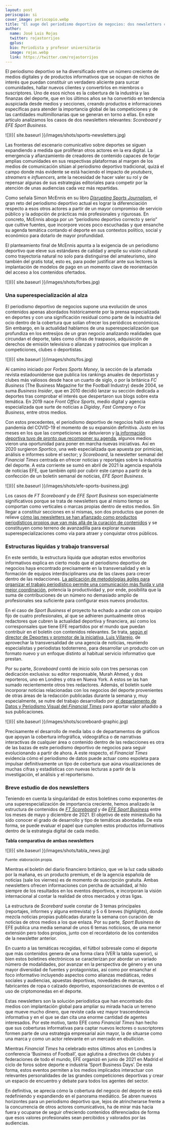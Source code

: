 ```yaml
---
layout: post
periscopio: si
cover_image: periscopio.webp
title: "El auge del periodismo deportivo de negocios: dos newsletters convertidas en algo más que secciones"
author:
  name: José Luis Rojas
  twitter: rojastorrijos
  gplus:  
  bio: Periodista y profesor universitario
  image: rojas.webp
  link: https://twitter.com/rojastorrijos
---
```

El periodismo deportivo se ha diversificado entre un número creciente de medios digitales y de productos informativos que se ocupan de nichos de interés que puedan constituir un verdadero aliciente para surcar comunidades, hallar nuevos clientes y convertirlos en miembros o suscriptores. Uno de esos nichos es la cobertura de la industria y las finanzas del deporte, que en los últimos años se ha convertido en tendencia auspiciada desde medios y secciones, creando productos e informaciones específicas para atender la importancia global de las competiciones y de las cantidades multimillonarias que se generan en torno a ellas. En este artículo analizamos los casos de dos newsletters relevantes: *Scoreboard y* *EFE Sport Business.*

![]({{ site.baseurl }}/images/shots/sports-newsletters.jpg)

Las fronteras del escenario comunicativo sobre deportes se siguen expandiendo a medida que proliferan otros actores en la era digital. La emergencia y afianzamiento de creadores de contenido capaces de forjar amplias comunidades en sus respectivas plataformas al margen de los medios de comunicación sitúan al periodismo deportivo tradicional, quizá el campo donde más evidente se está haciendo el impacto de *youtubers*, *streamers* e *influencers*, ante la necesidad de hacer valer su rol y de repensar algunas de sus estrategias editoriales para competir por la atención de unas audiencias cada vez más repartidas.

Como señala Simon McEnnis en su libro *[Disrupting Sports Journalism](https://doi.org/10.4324/9781003106869)*, el gran reto del periodismo deportivo actual es lograr la diferenciación respecto a esos otros actores a partir de un mayor compromiso de servicio público y la adopción de prácticas más profesionales y rigurosas. En concreto, McEnnis aboga por un “periodismo deportivo correcto y serio” que cultive fuentes, que incorpore voces poco escuchadas y que ensanche su agenda temática contando el deporte en sus contextos político, social y económico para dotarlo de mayor profundidad.

El planteamiento final de McEnnis apunta a la exigencia de un periodismo deportivo que eleve sus estándares de calidad y amplíe su visión cultural como trayectoria natural no solo para distinguirse del amateurismo, sino también del gratis total, esto es, para poder justificar ante sus lectores la implantación de modelos de pago en un momento clave de reorientación del acceso a los contenidos ofertados.

![]({{ site.baseurl }}/images/shots/forbes.jpg)

### **Una superespecialización al alza**

El periodismo deportivo de negocios supone una evolución de unos contenidos apenas abordados históricamente por la prensa especializada en deportes y con una significación residual como parte de la industria del ocio dentro de la cobertura que solían ofrecer los periódicos económicos. Sin embargo, en la actualidad hablamos de una superespecialización que profundiza en los entresijos de un gran negocio analizando realidades que circundan el deporte, tales como cifras de traspasos, adquisición de derechos de emisión televisiva o alianzas y patrocinios que implican a competiciones, clubes o deportistas.

![]({{ site.baseurl }}/images/shots/fos.jpg)

Al camino iniciado por *Forbes Sports Money*, la sección de la afamada revista estadounidense que publica los rankings anuales de deportistas y clubes más valiosos desde hace un cuarto de siglo, o por la británica *FC Business* (The Business Magazine for the Football Industry) desde 2004, se suma *Business Insider*, que en 2010 decidió lanzar su sección dedicada a deportes tras comprobar el interés que despertaron sus blogs sobre esta temática. En 2019 nace *Front Office Sports*, medio digital y agencia especializada que surte de noticias a *Digiday*, *Fast Company* o *Fox Business*, entre otros medios.

Con estos precedentes, el periodismo deportivo de negocios halló en plena pandemia del COVID-19 el momento de su expansión definitiva. Justo en los meses en los que las competiciones se detuvieron y [la información deportiva tuvo de pronto que recomponer su agenda](https://periodismodeportivodecalidad.blogspot.com/2020/03/soluciones-editoriales-de-un-periodismo.html), algunos medios vieron una oportunidad para poner en marcha nuevas iniciativas. Así en 2020 surgieron *Sportico*, una web especializada que apuesta por primicias, análisis e informes sobre el sector; y *Scoreboard*, la newsletter semanal del *Financial Times* centrada en ofrecer noticias y reportajes sobre la industria del deporte. A esta corriente se sumó en abril de 2021 la agencia española de noticias EFE, que también optó por cubrir este campo a partir de la confección de un boletín semanal de noticias, *EFE Sport Business*.

![]({{ site.baseurl }}/images/shots/efe-sports-business.jpg)

Los casos de *FT* *Scoreboard* y de *EFE Sport Business* son especialmente significativos porque se trata de newsletters que al mismo tiempo se comportan como verticales o marcas propias dentro de estos medios. Sin llegar a constituir secciones en sí mismas, son dos productos que ponen de relieve [cómo las newsletters se han afianzado como productos periodísticos propios que van más allá de la curación de contenidos](http://www.e-revistes.uji.es/index.php/adcomunica/article/view/4972) y se constituyen como terreno de avanzadilla para explorar nuevas superespecializaciones como vía para atraer y conquistar otros públicos.

### **Estructuras líquidas y trabajo transversal**

En este sentido, la estructura líquida que adoptan estos envoltorios informativos explica en cierto modo que el periodismo deportivo de negocios haya encontrado precisamente en la transversalidad y en la formación de equipos interdisciplinares una de las claves para crecer dentro de las redacciones. [La aplicación de metodologías ágiles para organizar el trabajo periodístico permite una comunicación más fluida y una mejor coordinación](https://revista.profesionaldelainformacion.com/index.php/EPI/article/view/epi.2019.sep.14), potencia la productividad y, por ende, posibilita que la suma de contribuciones de un número no demasiado amplio de profesionales sea suficiente para configurar esos nuevos productos.

En el caso de *Sport Business* el proyecto ha echado a andar con un equipo fijo de cuatro profesionales, al que se adhieren puntualmente otros redactores que cubren la actualidad deportiva y financiera, así como los corresponsales que tiene EFE repartidos por el mundo que puedan contribuir en el boletín con contenidos relevantes. Se trata, [según el director de Deportes y promotor de la iniciativa, Luis Villarejo](https://periodismodeportivodecalidad.blogspot.com/2021/05/efe-se-sale-del-4-4-2-y-lanza-una.html), de aprovechar la transversalidad de una agencia de noticias, reuniendo especialistas y periodistas todoterreno, para desarrollar un producto con un formato nuevo y un enfoque distinto al habitual servicio informativo que prestan.

Por su parte, *Scoreboard* contó de inicio solo con tres personas con dedicación exclusiva: su editor responsable, Murah Ahmed, y dos reporteros, uno en Londres y otra en Nueva York. A estos se las han sumado recientemente otros tres redactores. Además, el boletín suele incorporar noticias relacionadas con los negocios del deporte provenientes de otras áreas de la redacción publicadas durante la semana y, muy especialmente, se nutre del trabajo desarrollado por [el departamento de Datos y Periodismo Visual del *Financial Times*](https://www.ft.com/visual-and-data-journalism) para aportar valor añadido a sus publicaciones.

![]({{ site.baseurl }}/images/shots/scoreboard-graphic.jpg)

Precisamente el desarrollo de media labs o de departamentos de gráficos que apoyan la cobertura infográfica, videográfica o de narrativas interactivas de cualquier área o contenido dentro de las redacciones es otra de las bazas de este periodismo deportivo de negocios para seguir evolucionando a partir de ahora. A este respecto, el *Financial Times* evidencia cómo el periodismo de datos puede actuar como espoleta para impulsar definitivamente un tipo de cobertura que aúna visualizaciones de muchas cifras y estadísticas con nuevas lecturas a partir de la investigación, el análisis y el reporterismo.

### **Breve estudio de dos newsletters**

Teniendo en cuenta la singularidad de estos boletines como exponentes de una superespecialización de importancia creciente, hemos analizado la estructura de contenidos de *[FT Scoreboard](https://www.ft.com/scoreboard)* y de [*EFE Sport* *Business*](https://www.efe.com/efe/espana/busqueda/50000538?q=%22industria+del+deporte%22) entre los meses de mayo y diciembre de 2021. El objetivo de este miniestudio ha sido conocer el grado de desarrollo y tipo de temáticas abordadas. De esta forma, se puede evaluar el papel que cumplen estos productos informativos dentro de la estrategia digital de cada medio.

**Tabla comparativa de ambas newsletters**

![]({{ site.baseurl }}/images/shots/tabla_news.jpg)

<sup> Fuente: elaboración propia.

Mientras el boletín del diario financiero británico, que ve la luz cada sábado por la mañana, es un producto premium, el de la agencia española de noticias (sale los viernes) es de momento de suscripción gratuita. Ambas newsletters ofrecen informaciones con percha de actualidad, al hilo siempre de los resultados en los eventos deportivos, e incorporan la visión internacional al contar la realidad de otros mercados y otras ligas.

La estructura de *Scorebard* suele constar de 3 temas principales (reportajes, informes y alguna entrevista) y 5 o 6 breves (*highlights*), donde mezcla noticias propias publicadas durante la semana con curación de noticias de otros medios a los que enlaza. Por su parte, *Sport Business* de EFE publica una media semanal de unos 6 temas noticiosos, de una menor extensión pero todos propios, junto con el recordatorio de los contenidos de la newsletter anterior.

En cuanto a las temáticas recogidas, el fútbol sobresale como el deporte que más contenidos genera de una forma clara (VER la tabla superior), si bien estos boletines electrónicos se caracterizan por abordar un variado número de modalidades, por avanzar en la perspectiva de género y en una mayor diversidad de fuentes y protagonistas, así como por ensanchar el foco informativo incluyendo aspectos como alianzas mediáticas, redes sociales y audiencias, apuestas deportivas, novedades de marcas, fabricantes de ropa o calzado deportivo, esponsorizaciones de eventos o el uso de criptomonedas en el deporte.

Estas newsletters son la solución periodística que han encontrado dos medios con implantación global para ampliar su mirada hacia un terreno que mueve mucho dinero, que reviste cada vez mayor trascendencia informativa y en el que se dan cita una enorme cantidad de agentes interesados. Por este motivo, tanto EFE como *Financial Times* han hecho que sus coberturas informativas para captar nuevos lectores o suscriptores formen parte de una estrategia empresarial aún mayor, la de situarse como una marca y como un actor relevante en un mercado en ebullición.

Mientras *Financial Times* ha celebrado estos últimos años en Londres la conferencia ‘Business of Football’, que aglutina a directivos de clubes y federaciones de todo el mundo, EFE organizó en junio de 2021 en Madrid el ciclo de foros sobre deporte e industria ‘Sport Business Days’. De esta forma, estos eventos permiten a los medios implicados interactuar con relevantes personalidades de las grandes competiciones deportivas y crear un espacio de encuentro y debate para todos los agentes del sector.

En definitiva, se aprecia cómo la cobertura del negocio del deporte se está redefiniendo y expandiendo en el panorama mediático. Se abren nuevos horizontes para un periodismo deportivo que, lejos de atrincherarse frente a la concurrencia de otros actores comunicativos, ha de mirar más hacia fuera y ocuparse de seguir ofreciendo contenidos diferenciados de forma que esos valores profesionales sean percibidos y valorados por las audiencias.